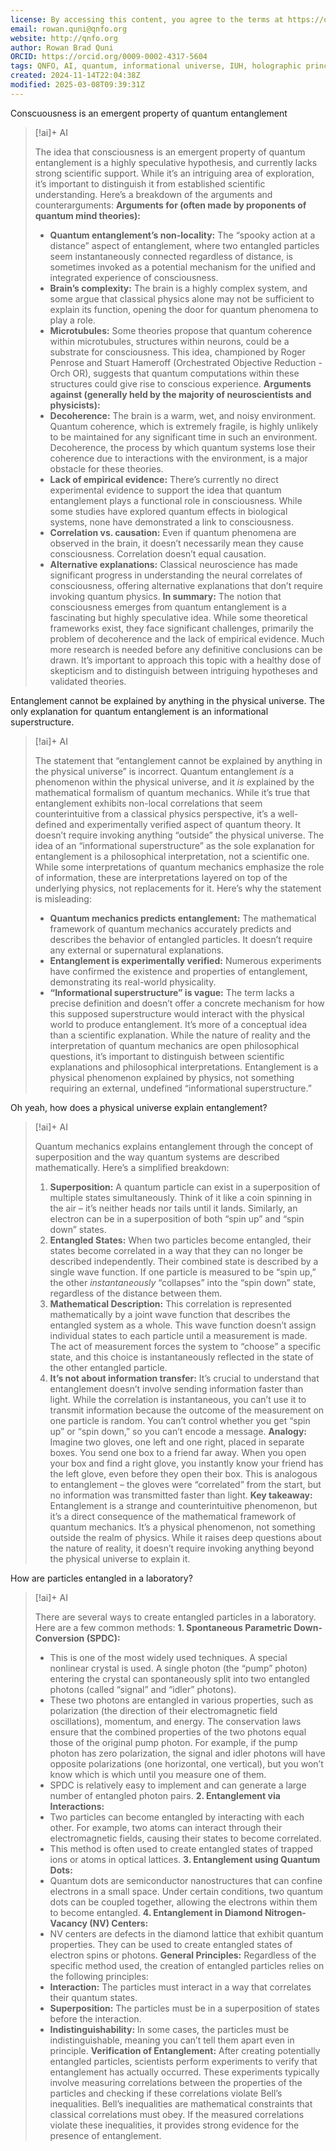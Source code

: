 ```yaml
---
license: By accessing this content, you agree to the terms at https://qnfo.org/LICENSE
email: rowan.quni@qnfo.org
website: http://qnfo.org
author: Rowan Brad Quni
ORCID: https://orcid.org/0009-0002-4317-5604
tags: QNFO, AI, quantum, informational universe, IUH, holographic principle
created: 2024-11-14T22:04:38Z
modified: 2025-03-08T09:39:31Z
---
```


Conscuousness is an emergent property of quantum entanglement

> [!ai]+ AI
>
> The idea that consciousness is an emergent property of quantum entanglement is a highly speculative hypothesis, and currently lacks strong scientific support. While it’s an intriguing area of exploration, it’s important to distinguish it from established scientific understanding. Here’s a breakdown of the arguments and counterarguments:
> **Arguments for (often made by proponents of quantum mind theories):**
> - **Quantum entanglement’s non-locality:** The “spooky action at a distance” aspect of entanglement, where two entangled particles seem instantaneously connected regardless of distance, is sometimes invoked as a potential mechanism for the unified and integrated experience of consciousness.
> - **Brain’s complexity:** The brain is a highly complex system, and some argue that classical physics alone may not be sufficient to explain its function, opening the door for quantum phenomena to play a role.
> - **Microtubules:** Some theories propose that quantum coherence within microtubules, structures within neurons, could be a substrate for consciousness. This idea, championed by Roger Penrose and Stuart Hameroff (Orchestrated Objective Reduction - Orch OR), suggests that quantum computations within these structures could give rise to conscious experience.
> **Arguments against (generally held by the majority of neuroscientists and physicists):**
> - **Decoherence:** The brain is a warm, wet, and noisy environment. Quantum coherence, which is extremely fragile, is highly unlikely to be maintained for any significant time in such an environment. Decoherence, the process by which quantum systems lose their coherence due to interactions with the environment, is a major obstacle for these theories.
> - **Lack of empirical evidence:** There’s currently no direct experimental evidence to support the idea that quantum entanglement plays a functional role in consciousness. While some studies have explored quantum effects in biological systems, none have demonstrated a link to consciousness.
> - **Correlation vs. causation:** Even if quantum phenomena are observed in the brain, it doesn’t necessarily mean they cause consciousness. Correlation doesn’t equal causation.
> - **Alternative explanations:** Classical neuroscience has made significant progress in understanding the neural correlates of consciousness, offering alternative explanations that don’t require invoking quantum physics.
> **In summary:**
> The notion that consciousness emerges from quantum entanglement is a fascinating but highly speculative idea. While some theoretical frameworks exist, they face significant challenges, primarily the problem of decoherence and the lack of empirical evidence. Much more research is needed before any definitive conclusions can be drawn. It’s important to approach this topic with a healthy dose of skepticism and to distinguish between intriguing hypotheses and
 validated theories.

Entanglement cannot be explained by anything in the physical universe. The only explanation for quantum entanglement is an informational superstructure.

> [!ai]+ AI
>
> The statement that “entanglement cannot be explained by anything in the physical universe” is incorrect. Quantum entanglement *is* a phenomenon within the physical universe, and it *is* explained by the mathematical formalism of quantum mechanics. While it’s true that entanglement exhibits non-local correlations that seem counterintuitive from a classical physics perspective, it’s a well-defined and experimentally verified aspect of quantum theory. It doesn’t require invoking anything “outside” the physical universe.
> The idea of an “informational superstructure” as the sole explanation for entanglement is a philosophical interpretation, not a scientific one. While some interpretations of quantum mechanics emphasize the role of information, these are interpretations layered on top of the underlying physics, not replacements for it.
> Here’s why the statement is misleading:
> - **Quantum mechanics predicts entanglement:** The mathematical framework of quantum mechanics accurately predicts and describes the behavior of entangled particles. It doesn’t require any external or supernatural explanations.
> - **Entanglement is experimentally verified:** Numerous experiments have confirmed the existence and properties of entanglement, demonstrating its real-world physicality.
> - **“Informational superstructure” is vague:** The term lacks a precise definition and doesn’t offer a concrete mechanism for how this supposed superstructure would interact with the physical world to produce entanglement. It’s more of a conceptual idea than a scientific explanation.
> While the nature of reality and the interpretation of quantum mechanics are open philosophical questions, it’s important to distinguish between scientific explanations and philosophical interpretations. Entanglement is a physical phenomenon explained by physics, not something requiring an external, undefined “informational superstructure.”

Oh yeah, how does a physical universe explain entanglement?

> [!ai]+ AI
>
> Quantum mechanics explains entanglement through the concept of superposition and the way quantum systems are described mathematically. Here’s a simplified breakdown:
> 1. **Superposition:** A quantum particle can exist in a superposition of multiple states simultaneously. Think of it like a coin spinning in the air – it’s neither heads nor tails until it lands. Similarly, an electron can be in a superposition of both “spin up” and “spin down” states.
> 2. **Entangled States:** When two particles become entangled, their states become correlated in a way that they can no longer be described independently. Their combined state is described by a single wave function. If one particle is measured to be “spin up,” the other *instantaneously* “collapses” into the “spin down” state, regardless of the distance between them.
> 3. **Mathematical Description:** This correlation is represented mathematically by a joint wave function that describes the entangled system as a whole. This wave function doesn’t assign individual states to each particle until a measurement is made. The act of measurement forces the system to “choose” a specific state, and this choice is instantaneously reflected in the state of the other entangled particle.
> 4. **It’s not about information transfer:** It’s crucial to understand that entanglement doesn’t involve sending information faster than light. While the correlation is instantaneous, you can’t use it to transmit information because the outcome of the measurement on one particle is random. You can’t control whether you get “spin up” or “spin down,” so you can’t encode a message.
> **Analogy:** Imagine two gloves, one left and one right, placed in separate boxes. You send one box to a friend far away. When you open your box and find a right glove, you instantly know your friend has the left glove, even before they open their box. This is analogous to entanglement – the gloves were “correlated” from the start, but no information was transmitted faster than light.
> **Key takeaway:** Entanglement is a strange and counterintuitive phenomenon, but it’s a direct consequence of the mathematical framework of quantum mechanics. It’s a physical phenomenon, not something outside the realm of physics. While it raises deep questions about the nature of reality, it doesn’t require invoking anything beyond the physical universe to explain it.

How are particles entangled in a laboratory?

> [!ai]+ AI
>
> There are several ways to create entangled particles in a laboratory. Here are a few common methods:
> **1. Spontaneous Parametric Down-Conversion (SPDC):**
> - This is one of the most widely used techniques. A special nonlinear crystal is used. A single photon (the “pump” photon) entering the crystal can spontaneously split into two entangled photons (called “signal” and “idler” photons).
> - These two photons are entangled in various properties, such as polarization (the direction of their electromagnetic field oscillations), momentum, and energy. The conservation laws ensure that the combined properties of the two photons equal those of the original pump photon. For example, if the pump photon has zero polarization, the signal and idler photons will have opposite polarizations (one horizontal, one vertical), but you won’t know which is which until you measure one of them.
> - SPDC is relatively easy to implement and can generate a large number of entangled photon pairs.
> **2. Entanglement via Interactions:**
> - Two particles can become entangled by interacting with each other. For example, two atoms can interact through their electromagnetic fields, causing their states to become correlated.
> - This method is often used to create entangled states of trapped ions or atoms in optical lattices.
> **3. Entanglement using Quantum Dots:**
> - Quantum dots are semiconductor nanostructures that can confine electrons in a small space. Under certain conditions, two quantum dots can be coupled together, allowing the electrons within them to become entangled.
> **4. Entanglement in Diamond Nitrogen-Vacancy (NV) Centers:**
> - NV centers are defects in the diamond lattice that exhibit quantum properties. They can be used to create entangled states of electron spins or photons.
> **General Principles:**
> Regardless of the specific method used, the creation of entangled particles relies on the following principles:
> - **Interaction:** The particles must interact in a way that correlates their quantum states.
> - **Superposition:** The particles must be in a superposition of states before the interaction.
> - **Indistinguishability:** In some cases, the particles must be indistinguishable, meaning you can’t tell them apart even in principle.
> **Verification of Entanglement:**
> After creating potentially entangled particles, scientists perform experiments to verify that entanglement has actually occurred. These experiments typically involve measuring correlations between the properties of the particles and checking if these correlations violate Bell’s inequalities. Bell’s inequalities are mathematical constraints that classical correlations must obey. If the measured correlations violate these inequalities, it provides strong evidence for the presence of entanglement.
